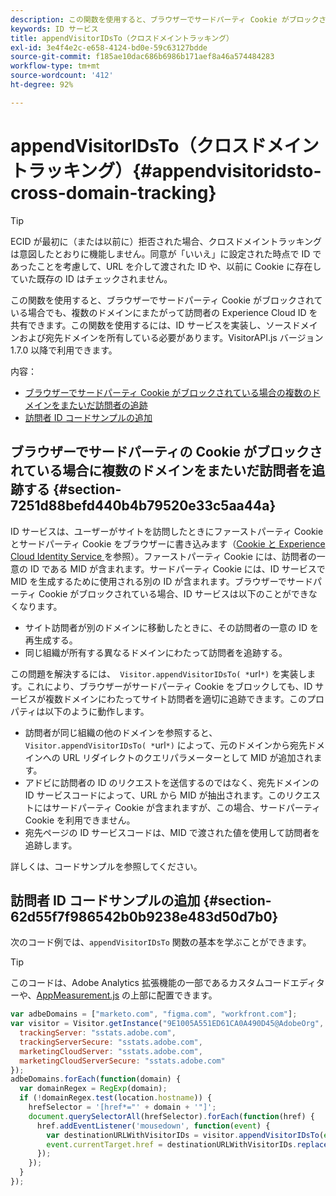 ```yaml
---
description: この関数を使用すると、ブラウザーでサードパーティ Cookie がブロックされている場合でも、複数のドメインにまたがって訪問者の Experience Cloud ID を共有できます。この関数を使用するには、ID サービスを実装し、ソースドメインおよび宛先ドメインを所有している必要があります。VisitorAPI.js バージョン 1.7.0 以降で利用できます。
keywords: ID サービス
title: appendVisitorIDsTo（クロスドメイントラッキング）
exl-id: 3e4f4e2c-e658-4124-bd0e-59c63127bdde
source-git-commit: f185ae10dac686b6986b171aef8a46a574484283
workflow-type: tm+mt
source-wordcount: '412'
ht-degree: 92%

---
```


# appendVisitorIDsTo（クロスドメイントラッキング）{#appendvisitoridsto-cross-domain-tracking}

>[!TIP]
>
>ECID が最初に（または以前に）拒否された場合、クロスドメイントラッキングは意図したとおりに機能しません。同意が「いいえ」に設定された時点で ID であったことを考慮して、URL を介して渡された ID や、以前に Cookie に存在していた既存の ID はチェックされません。

この関数を使用すると、ブラウザーでサードパーティ Cookie がブロックされている場合でも、複数のドメインにまたがって訪問者の Experience Cloud ID を共有できます。この関数を使用するには、ID サービスを実装し、ソースドメインおよび宛先ドメインを所有している必要があります。VisitorAPI.js バージョン 1.7.0 以降で利用できます。

内容：

<ul class="simplelist"> 
 <li> <a href="../../library/get-set/appendvisitorid.md#section-7251d88befd440b4b79520e33c5aa44a" format="dita" scope="local"> ブラウザーでサードパーティ Cookie がブロックされている場合の複数のドメインをまたいだ訪問者の追跡 </a> </li> 
 <li> <a href="../../library/get-set/appendvisitorid.md#section-62d55f7f986542b0b9238e483d50d7b0" format="dita" scope="local"> 訪問者 ID コードサンプルの追加 </a> </li> 
 </a> </li> 
</ul>

<!-- <li> <a href="../../library/get-set/appendvisitorid.md#section-168e313df6054af0a7e27b9fa0d69640" format="dita" scope="local"> Dynamic Tag Management (DTM) and SDK Support -->

## ブラウザーでサードパーティの Cookie がブロックされている場合に複数のドメインをまたいだ訪問者を追跡する {#section-7251d88befd440b4b79520e33c5aa44a}

ID サービスは、ユーザーがサイトを訪問したときにファーストパーティ Cookie とサードパーティ Cookie をブラウザーに書き込みます（[Cookie と Experience Cloud Identity Service ](../../introduction/cookies.md)を参照）。ファーストパーティ Cookie には、訪問者の一意の ID である MID が含まれます。サードパーティ Cookie には、ID サービスで MID を生成するために使用される別の ID が含まれます。ブラウザーでサードパーティ Cookie がブロックされている場合、ID サービスは以下のことができなくなります。

* サイト訪問者が別のドメインに移動したときに、その訪問者の一意の ID を再生成する。
* 同じ組織が所有する異なるドメインにわたって訪問者を追跡する。

この問題を解決するには、` Visitor.appendVisitorIDsTo( *`url`*)` を実装します。これにより、ブラウザーがサードパーティ Cookie をブロックしても、ID サービスが複数ドメインにわたってサイト訪問者を適切に追跡できます。このプロパティは以下のように動作します。

* 訪問者が同じ組織の他のドメインを参照すると、` Visitor.appendVisitorIDsTo( *`url`*)` によって、元のドメインから宛先ドメインへの URL リダイレクトのクエリパラメーターとして MID が追加されます。
* アドビに訪問者の ID のリクエストを送信するのではなく、宛先ドメインの ID サービスコードによって、URL から MID が抽出されます。このリクエストにはサードパーティ Cookie が含まれますが、この場合、サードパーティ Cookie を利用できません。
* 宛先ページの ID サービスコードは、MID で渡された値を使用して訪問者を追跡します。

詳しくは、コードサンプルを参照してください。

## 訪問者 ID コードサンプルの追加 {#section-62d55f7f986542b0b9238e483d50d7b0}

次のコード例では、`appendVisitorIDsTo` 関数の基本を学ぶことができます。

>[!TIP]
>
>このコードは、Adobe Analytics 拡張機能の一部であるカスタムコードエディターや、[AppMeasurement.js](https://experienceleague.adobe.com/docs/analytics/implementation/js/overview.html?lang=ja) の上部に配置できます。

```js
var adbeDomains = ["marketo.com", "figma.com", "workfront.com"];
var visitor = Visitor.getInstance("9E1005A551ED61CA0A490D45@AdobeOrg", {
  trackingServer: "sstats.adobe.com",
  trackingServerSecure: "sstats.adobe.com",
  marketingCloudServer: "sstats.adobe.com",
  marketingCloudServerSecure: "sstats.adobe.com"
});
adbeDomains.forEach(function(domain) {
  var domainRegex = RegExp(domain);
  if (!domainRegex.test(location.hostname)) {
    hrefSelector = '[href*="' + domain + '"]';
    document.querySelectorAll(hrefSelector).forEach(function(href) {
      href.addEventListener('mousedown', function(event) {
        var destinationURLWithVisitorIDs = visitor.appendVisitorIDsTo(event.currentTarget.href)
        event.currentTarget.href = destinationURLWithVisitorIDs.replace(/MCAID%3D.*%7CMCORGID/, 'MCAID%3D%7CMCORGID');
      });
    });
  }
});
```

<!-- >[!IMPORTANT]
>
>In order for the values passed in the URL via appendVisitorsIDsTo to be picked up, the [ovewriteCrossDomainMCIDAndAID](../function-vars/overwrite-visitor-id.md) variable must be set to true.

The following example can help you get started with ` Visitor.appendVisitorIDsTo( *`url`*)`. When implemented properly, your JavaScript code could look similar to the following example.

```js
//Code on Domain A 
var destinationURL = "www.destination.com"; 
 
//Call the ID service 
var visitor = Visitor.getInstance(...); 
 
//Append visitor IDs to the destination URL 
var destinationURLWithVisitorIDs = visitor.appendVisitorIDsTo(destinationURL); 
     //Result of appendVisitorIDsTo includes destination URL, Experience Cloud ID (MCMID), and Analytics ID (MCAID) 
     "www.destination.com?adobe_mc=MCMID=1234|MCAID=5678"
//Redirect to the destination
``` -->

<!-- ## Dynamic Tag Management (DTM) and SDK Support {#section-168e313df6054af0a7e27b9fa0d69640}

<table id="table_6E7152B4FD2B4C4D8C9477C68204C4FF"> 
 <thead> 
  <tr> 
   <th colname="col1" class="entry"> Support for </th> 
   <th colname="col2" class="entry"> See </th> 
  </tr> 
 </thead>
 <tbody> 
  <tr> 
   <td colname="col1"> <p> <b>DTM</b> </p> </td> 
   <td colname="col2"> <p> <a href="https://helpx.adobe.com/dtm/kb/how-to-set-marketing-cloud-id-service-helper-function-in-adobe-d.html" format="https" scope="external"> Set the appendVisitorIDTo Function in DTM </a> </p> </td> 
  </tr> 
  <tr> 
   <td colname="col1"> <p> <b>SDK</b> </p> </td> 
   <td colname="col2"> 
    <ul id="ul_9D7933FF68EE4C71BAE999B3747F8398"> 
     <li id="li_9036C76AAECC4E639C23020C0C9F2AF8"> <a href="https://experienceleague.adobe.com/docs/mobile-services/android/experience-cloud-android/mc-methods.html" format="https" scope="external"> Android ID Service Methods </a> </li> 
     <li id="li_E49D357905584674BFDFE348345B3849"> <a href="https://experienceleague.adobe.com/docs/mobile-services/ios/exp-cloud-ios/mc-methods.html" format="https" scope="external"> iOS ID Service Methods </a> </li> 
    </ul> </td> 
  </tr> 
 </tbody> 
</table> -->
